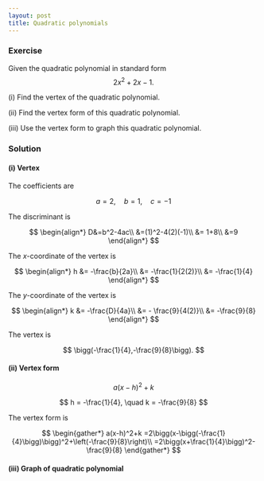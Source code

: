 ```yaml
---
layout: post
title: Quadratic polynomials
---
```


### Exercise

Given the quadratic polynomial in standard form
$$
2x^2+2x-1.
$$

(i) Find the vertex of the quadratic polynomial.

(ii) Find the vertex form of this quadratic polynomial.

(iii) Use the vertex form to graph this quadratic polynomial.

### Solution

#### (i) Vertex

The coefficients are

$$
a=2, \quad b=1,\quad c=-1
$$

The discriminant is

$$
\begin{align*}
D&=b^2-4ac\\
&=(1)^2-4(2)(-1)\\
&= 1+8\\
&=9
\end{align*}
$$

The *x*-coordinate of the vertex is

$$
\begin{align*}
h &= -\frac{b}{2a}\\
&= -\frac{1}{2(2)}\\
&= -\frac{1}{4}
\end{align*}
$$

The *y*-coordinate of the vertex is

$$
\begin{align*}
k &= -\frac{D}{4a}\\
&= - \frac{9}{4(2)}\\
&= -\frac{9}{8}
\end{align*}
$$

The vertex is

$$
\bigg(-\frac{1}{4},-\frac{9}{8}\bigg).
$$

#### (ii) Vertex form

$$
a(x-h)^2+k
$$

$$
h = -\frac{1}{4}, \quad k = -\frac{9}{8}
$$

The vertex form is

$$
\begin{gather*}
a(x-h)^2+k
=2\bigg(x-\bigg(-\frac{1}{4}\bigg)\bigg)^2+\left(-\frac{9}{8}\right)\\
=2\bigg(x+\frac{1}{4}\bigg)^2-\frac{9}{8}
\end{gather*}
$$

#### (iii) Graph of quadratic polynomial

